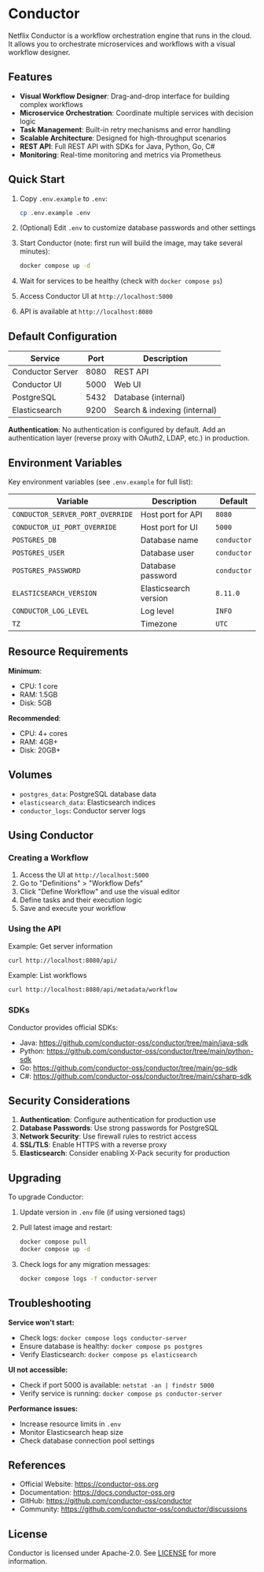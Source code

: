 # Conductor

Netflix Conductor is a workflow orchestration engine that runs in the cloud. It allows you to orchestrate microservices and workflows with a visual workflow designer.

## Features

- **Visual Workflow Designer**: Drag-and-drop interface for building complex workflows
- **Microservice Orchestration**: Coordinate multiple services with decision logic
- **Task Management**: Built-in retry mechanisms and error handling
- **Scalable Architecture**: Designed for high-throughput scenarios
- **REST API**: Full REST API with SDKs for Java, Python, Go, C#
- **Monitoring**: Real-time monitoring and metrics via Prometheus

## Quick Start

1. Copy `.env.example` to `.env`:

   ```bash
   cp .env.example .env
   ```

2. (Optional) Edit `.env` to customize database passwords and other settings

3. Start Conductor (note: first run will build the image, may take several minutes):

   ```bash
   docker compose up -d
   ```

4. Wait for services to be healthy (check with `docker compose ps`)

5. Access Conductor UI at `http://localhost:5000`

6. API is available at `http://localhost:8080`

## Default Configuration

| Service          | Port | Description                  |
| ---------------- | ---- | ---------------------------- |
| Conductor Server | 8080 | REST API                     |
| Conductor UI     | 5000 | Web UI                       |
| PostgreSQL       | 5432 | Database (internal)          |
| Elasticsearch    | 9200 | Search & indexing (internal) |

**Authentication**: No authentication is configured by default. Add an authentication layer (reverse proxy with OAuth2, LDAP, etc.) in production.

## Environment Variables

Key environment variables (see `.env.example` for full list):

| Variable                         | Description           | Default     |
| -------------------------------- | --------------------- | ----------- |
| `CONDUCTOR_SERVER_PORT_OVERRIDE` | Host port for API     | `8080`      |
| `CONDUCTOR_UI_PORT_OVERRIDE`     | Host port for UI      | `5000`      |
| `POSTGRES_DB`                    | Database name         | `conductor` |
| `POSTGRES_USER`                  | Database user         | `conductor` |
| `POSTGRES_PASSWORD`              | Database password     | `conductor` |
| `ELASTICSEARCH_VERSION`          | Elasticsearch version | `8.11.0`    |
| `CONDUCTOR_LOG_LEVEL`            | Log level             | `INFO`      |
| `TZ`                             | Timezone              | `UTC`       |

## Resource Requirements

**Minimum**:

- CPU: 1 core
- RAM: 1.5GB
- Disk: 5GB

**Recommended**:

- CPU: 4+ cores
- RAM: 4GB+
- Disk: 20GB+

## Volumes

- `postgres_data`: PostgreSQL database data
- `elasticsearch_data`: Elasticsearch indices
- `conductor_logs`: Conductor server logs

## Using Conductor

### Creating a Workflow

1. Access the UI at `http://localhost:5000`
2. Go to "Definitions" > "Workflow Defs"
3. Click "Define Workflow" and use the visual editor
4. Define tasks and their execution logic
5. Save and execute your workflow

### Using the API

Example: Get server information

```bash
curl http://localhost:8080/api/
```

Example: List workflows

```bash
curl http://localhost:8080/api/metadata/workflow
```

### SDKs

Conductor provides official SDKs:

- Java: <https://github.com/conductor-oss/conductor/tree/main/java-sdk>
- Python: <https://github.com/conductor-oss/conductor/tree/main/python-sdk>
- Go: <https://github.com/conductor-oss/conductor/tree/main/go-sdk>
- C#: <https://github.com/conductor-oss/conductor/tree/main/csharp-sdk>

## Security Considerations

1. **Authentication**: Configure authentication for production use
2. **Database Passwords**: Use strong passwords for PostgreSQL
3. **Network Security**: Use firewall rules to restrict access
4. **SSL/TLS**: Enable HTTPS with a reverse proxy
5. **Elasticsearch**: Consider enabling X-Pack security for production

## Upgrading

To upgrade Conductor:

1. Update version in `.env` file (if using versioned tags)
2. Pull latest image and restart:

   ```bash
   docker compose pull
   docker compose up -d
   ```

3. Check logs for any migration messages:

   ```bash
   docker compose logs -f conductor-server
   ```

## Troubleshooting

**Service won't start:**

- Check logs: `docker compose logs conductor-server`
- Ensure database is healthy: `docker compose ps postgres`
- Verify Elasticsearch: `docker compose ps elasticsearch`

**UI not accessible:**

- Check if port 5000 is available: `netstat -an | findstr 5000`
- Verify service is running: `docker compose ps conductor-server`

**Performance issues:**

- Increase resource limits in `.env`
- Monitor Elasticsearch heap size
- Check database connection pool settings

## References

- Official Website: <https://conductor-oss.org>
- Documentation: <https://docs.conductor-oss.org>
- GitHub: <https://github.com/conductor-oss/conductor>
- Community: <https://github.com/conductor-oss/conductor/discussions>

## License

Conductor is licensed under Apache-2.0. See [LICENSE](https://github.com/conductor-oss/conductor/blob/main/LICENSE) for more information.
